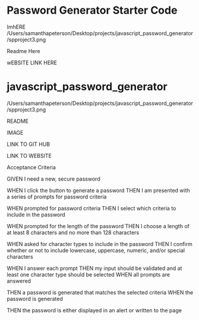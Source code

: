# Password Generator Starter Code
ImhERE
/Users/samanthapeterson/Desktop/projects/javascript_password_generator/spproject3.png

Readme Here

wEBSITE LINK HERE

# javascript_password_generator
/Users/samanthapeterson/Desktop/projects/javascript_password_generator/spproject3.png
 

README

IMAGE

LINK TO GIT HUB


LINK TO WEBSITE 


 
 Acceptance Criteria
 
 
  GIVEN I need a new, secure password 

WHEN I click the button to generate a password
 THEN I am presented with a series of prompts for password criteria 

WHEN prompted for password criteria 
THEN I select which criteria to include in the password
 
WHEN prompted for the length of the password 
THEN I choose a length of at least 8 characters and no more than 128 characters 

WHEN asked for character types to include in the password 
THEN I confirm whether or not to include lowercase, uppercase, numeric, and/or special characters 

WHEN I answer each prompt 
THEN my input should be validated and at least one character type should be selected WHEN all prompts are answered 

THEN a password is generated that matches the selected criteria WHEN the password is generated 

THEN the password is either displayed in an alert or written to the page
